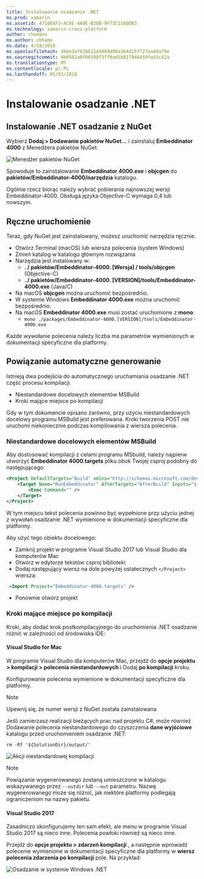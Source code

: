 ```yaml
---
title: Instalowanie osadzanie .NET
ms.prod: xamarin
ms.assetid: 47106AF3-AC6E-4A0E-B30B-9F73C116DDB3
ms.technology: xamarin-cross-platform
author: chamons
ms.author: chhamo
ms.date: 4/18/2018
ms.openlocfilehash: d4ee3ef610611dd489d90a364d15f727ea49a79e
ms.sourcegitcommit: 4b0582a0f06598f3ff8ad5b817946459fed3c42a
ms.translationtype: MT
ms.contentlocale: pl-PL
ms.lasthandoff: 05/03/2018
---
```

# <a name="installing-net-embedding"></a>Instalowanie osadzanie .NET

## <a name="installing-net-embedding-from-nuget"></a>Instalowanie .NET osadzanie z NuGet

Wybierz **Dodaj > Dodawanie pakietów NuGet...**  i zainstaluj **Embeddinator 4000** z Menedżera pakietów NuGet:

![Menedżer pakietów NuGet](images/visualstudionuget.png)

Spowoduje to zainstalowanie **Embeddinator 4000.exe** i **objcgen** do **pakietów/Embeddinator-4000/narzędzia** katalogu.

Ogólnie rzecz biorąc należy wybrać pobierania najnowszej wersji Embeddinator-4000. Obsługa języka Objective-C wymaga 0,4 lub nowszym.

## <a name="running-manually"></a>Ręczne uruchomienie

Teraz, gdy NuGet jest zainstalowany, możesz uruchomić narzędzia ręcznie.

- Otwórz Terminal (macOS) lub wiersza polecenia (system Windows)
- Zmień katalog w katalogu głównym rozwiązania
- Narzędzia jest instalowany w:
    - **. / pakietów/Embeddinator-4000. [Wersja] / tools/objcgen** (Objective-C)
    - **. / pakietów/Embeddinator-4000. [VERSION]/tools/Embeddinator-4000.exe** (Java/C) 
- Na macOS **objcgen** można uruchomić bezpośrednio. 
- W systemie Windows **Embeddinator 4000.exe** można uruchomić bezpośrednio.
- Na macOS **Embeddinator 4000.exe** musi zostać uruchomione z **mono**: 
    - `mono ./packages/Embeddinator-4000.[VERSION]/tools/Embeddinator-4000.exe`

Każde wywołanie polecenia należy liczba ma parametrów wymienionych w dokumentacji specyficzne dla platformy.

## <a name="automatic-binding-generation"></a>Powiązanie automatyczne generowanie

Istnieją dwa podejścia do automatycznego uruchamiania osadzanie .NET część procesu kompilacji.

- Niestandardowe docelowych elementów MSBuild
- Kroki mające miejsce po kompilacji

Gdy w tym dokumencie opisano zarówno, przy użyciu niestandardowych docelowy programu MSBuild jest preferowana. Kroki tworzenia POST nie uruchomi niekoniecznie podczas kompilowania z wiersza polecenia.

### <a name="custom-msbuild-targets"></a>Niestandardowe docelowych elementów MSBuild

Aby dostosować kompilacji z celami programu MSbuild, należy najpierw utworzyć **Embeddinator 4000.targets** pliku obok Twojej csproj podobny do następującego:

```xml
<Project DefaultTargets="Build" xmlns="http://schemas.microsoft.com/developer/msbuild/2003">
    <Target Name="RunEmbeddinator" AfterTargets="AfterBuild" Inputs="$(OutputPath)/$(AssemblyName).dll" Outputs="$(IntermediateOutputPath)/Embeddinator/$(AssemblyName).framework/$(AssemblyName)">
        <Exec Command="" />
    </Target>
</Project>
```

W tym miejscu tekst polecenia powinno być wypełnione przy użyciu jednej z wywołań osadzanie .NET wymienione w dokumentacji specyficzne dla platformy.

Aby użyć tego obiektu docelowego:

- Zamknij projekt w programie Visual Studio 2017 lub Visual Studio dla komputerów Mac
- Otwórz w edytorze tekstów csproj biblioteki
- Dodaj następujący wiersz na dole powyżej ostatecznych `</Project>` wiersza:

```xml
 <Import Project="Embeddinator-4000.targets" />
```

- Ponownie otwórz projekt

### <a name="post-build-steps"></a>Kroki mające miejsce po kompilacji

Kroki, aby dodać krok postkompilacyjnego do uruchomienia .NET osadzanie różnić w zależności od środowiska IDE:

#### <a name="visual-studio-for-mac"></a>Visual Studio for Mac

W programie Visual Studio dla komputerów Mac, przejdź do **opcje projektu > kompilacji > polecenia niestandardowych** i Dodaj **po kompilacji** kroku.

Konfigurowanie polecenia wymienione w dokumentacji specyficzne dla platformy.

> [!NOTE]
> Upewnij się, że numer wersji z NuGet została zainstalowana

Jeśli zamierzasz realizacji bieżących prac nad projektu C#, może również Dodawanie polecenia niestandardowego do czyszczenia **dane wyjściowe** katalogu przed uruchomieniem osadzanie .NET:

```shell
rm -Rf '${SolutionDir}/output/'
```

![Akcji niestandardowej kompilacji](images/visualstudiocustombuild.png)

> [!NOTE]
> Powiązanie wygenerowanego zostaną umieszczone w katalogu wskazywanego przez `--outdir` lub `--out` parametru. Nazwę wygenerowanego może się różnić, jak niektóre platformy podlegają ograniczeniom na nazwy pakietu.

#### <a name="visual-studio-2017"></a>Visual Studio 2017

Zasadniczo skonfigurujemy ten sam efekt, ale menu w programie Visual Studio 2017 są nieco inne. Polecenia powłoki również są nieco inne.

Przejdź do **opcje projektu > zdarzeń kompilacji** , a następnie wprowadź polecenie wymienione w dokumentacji specyficzne dla platformy w **wiersz polecenia zdarzenia po kompilacji** pole. Na przykład:

![Osadzanie w systemie Windows .NET](images/visualstudiowindows.png)

